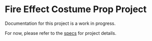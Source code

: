 # Fire Effect Costume Prop Project
Documentation for this project is a work in progress.

For now, please refer to the [specs](specs.yaml) for project details.
